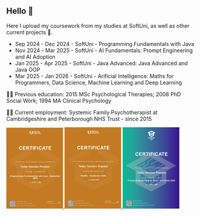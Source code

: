 ## Hello 👋 
Here I upload my coursework from my studies at SoftUni, as well as other current projects 🚀.
- Sep 2024 - Dec 2024 - SoftUni - Programming Fundamentals with Java
- Nov 2024 - Mar 2025 - SoftUni - AI Fundamentals: Prompt Engineering and AI Adoption
- Jan 2025 - Apr 2025 - SoftUni - Java Advanced: Java Advanced and Java OOP
- Mar 2025 - Jan 2026 - SoftUni - Arificial Intelligence: Maths for Programmers, Data Science, Machine Learning and Deep Learning

👨‍🎓 Previous education: 2015 MSc Psychological Therapies; 2008 PhD Social Work; 1994 MA Clinical Psychology

🧑‍💼 Current employment: Systemic Family Psychotherapist at Cambridgeshire and Peterborough NHS Trust - since 2015

<a href="https://github.com/tproykov/certificates/blob/main/Programming%20Fundamentals%20with%20Java%20-%20September%202024.jpeg">
  <img src="https://github.com/tproykov/certificates/blob/main/Programming%20Fundamentals%20with%20Java%20-%20September%202024.jpeg" width="150">
</a>

<a href="https://github.com/tproykov/certificates/blob/main/MySQL%20-%20September%202024%20-%20Certificate.jpeg">
  <img src="https://github.com/tproykov/certificates/blob/main/MySQL%20-%20September%202024%20-%20Certificate.jpeg" width="150">
</a>

<a href="https://github.com/tproykov/certificates/blob/main/Prompt%20Engineering%20%26%20AI%20Tools%20November%202024.png">
  <img src="https://github.com/tproykov/certificates/blob/main/Prompt%20Engineering%20%26%20AI%20Tools%20November%202024.png" width="150">
</a>


<!--
**tproykov/tproykov** is a ✨ _special_ ✨ repository because its `README.md` (this file) appears on your GitHub profile.

Here are some ideas to get you started:

- 🔭 I’m currently working on ...
- 🌱 I’m currently learning ...
- 👯 I’m looking to collaborate on ...
- 🤔 I’m looking for help with ...
- 💬 Ask me about ...
- 📫 How to reach me: ...
- 😄 Pronouns: ...
- ⚡ Fun fact: ...
-->
